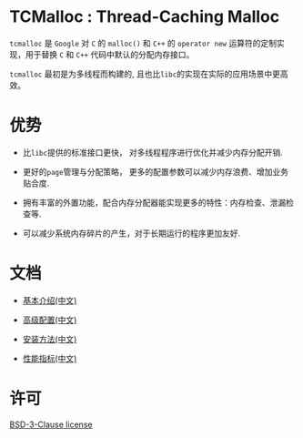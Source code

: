 # TCMalloc : Thread-Caching Malloc

  `tcmalloc` 是 `Google` 对 `C` 的 `malloc()` 和 `C++` 的 `operator new` 运算符的定制实现，用于替换 `C` 和 `C++` 代码中默认的分配内存接口。 
  
  `tcmalloc` 最初是为多线程而构建的, 且也比`libc`的实现在实际的应用场景中更高效。

# 优势

  * 比`libc`提供的标准接口更快， 对多线程程序进行优化并减少内存分配开销.

  * 更好的`page`管理与分配策略， 更多的配置参数可以减少内存浪费、增加业务贴合度.

  * 拥有丰富的外置功能，配合内存分配器能实现更多的特性：内存检查、泄漏检查等.

  * 可以减少系统内存碎片的产生，对于长期运行的程序更加友好.

# 文档

  * [基本介绍(中文)](introduce.md)

  * [高级配置(中文)](configure.md)

  * [安装方法(中文)](build.md)

  * [性能指标(中文)](performance.md)

# 许可

  [BSD-3-Clause license](https://raw.githubusercontent.com/gperftools/gperftools/master/COPYING)
